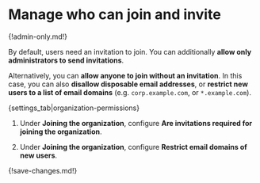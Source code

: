 # Manage who can join and invite

{!admin-only.md!}

By default, users need an invitation to join. You can additionally
**allow only administrators to send invitations**.

Alternatively, you can **allow anyone to join without an invitation**. In
this case, you can also **disallow disposable email addresses**, or
**restrict new users to a list of email domains** (e.g. `corp.example.com`, or `*.example.com`).

{settings_tab|organization-permissions}

1. Under **Joining the organization**, configure **Are invitations required for joining the organization**.

1. Under **Joining the organization**, configure **Restrict email domains of new users**.

{!save-changes.md!}
